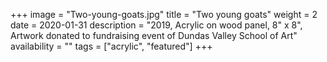 +++
image = "Two-young-goats.jpg"
title = "Two young goats"
weight = 2
date = 2020-01-31
description = "2019, Acrylic on wood panel, 8\" x 8\", Artwork donated to fundraising event of Dundas Valley School of Art"
availability = ""
tags = ["acrylic", "featured"]
+++